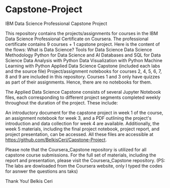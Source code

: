 # Capstone-Project
IBM Data Science Professional Capstone Project

This repository contains the projects/assignments for courses in the IBM Data Science Professional Certificate on Coursera. The professional certificate contains 9 courses + 1 capstone project. Here is the content of the flows:
What is Data Science?
Tools for Data Science
Data Science Methodology
Python for Data Science and AI
Databases and SQL for Data Science
Data Analysis with Python
Data Visualization with Python
Machine Learning with Python
Applied Data Science Capstone (included each labs and the source file)
Project/assignment notebooks for courses 2, 4, 5, 6, 7, 8 and 9 are included in this repository. Courses 1 and 3 only have quizzes as part of their assignments. Hence, there are no notebooks for them.

The Applied Data Science Capstone consists of several Jupyter Notebook files, each corresponding to different project segments completed weekly throughout the duration of the project. These include:

An introductory document for the capstone project in week 1 of the course, an assignment notebook for week 3, and a PDF outlining the project's introduction and data collection for week 4 are available. Additionally, the week 5 materials, including the final project notebook, project report, and project presentation, can be accessed. All these files are accessible at  
https://github.com/BelkisCeri/Capstone-Project.

Please note that the Coursera_Capstone repository is utilized for all capstone course submissions. 
For the full set of materials, including the report and presentation, please visit the Coursera_Capstone repository.
(PS: The labs are dowloaded from the Coursera website, only I typed the codes for asnwer the questions ans taks)

Thank You!
Belkis Ceri

